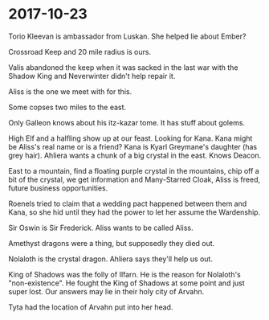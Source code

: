 # 2017-10-23

Torio Kleevan is ambassador from Luskan. She helped lie about Ember? 

Crossroad Keep and 20 mile radius is ours.

Valis abandoned the keep when it was sacked in the last war with the Shadow King and Neverwinter didn't help repair it.

Aliss is the one we meet with for this.

Some copses two miles to the east. 

Only Galleon knows about his itz-kazar tome. It has stuff about golems.

High Elf and a halfling show up at our feast. Looking for Kana. Kana might be Aliss's real name or is a friend? Kana is Kyarl Greymane's daughter (has grey hair). Ahliera wants a chunk of a big crystal in the east. Knows Deacon. 

East to a mountain, find a floating purple crystal in the mountains, chip off a bit of the crystal, we get information and Many-Starred Cloak, Aliss is freed, future business opportunities. 

Roenels tried to claim that a wedding pact happened between them and Kana, so she hid until they had the power to let her assume the Wardenship. 

Sir Oswin is Sir Frederick. Aliss wants to be called Aliss.

Amethyst dragons were a thing, but supposedly they died out. 

Nolaloth is the crystal dragon. Ahliera says they'll help us out. 

King of Shadows was the folly of Ilfarn. He is the reason for Nolaloth's "non-existence". He fought the King of Shadows at some point and just super lost. Our answers may lie in their holy city of Arvahn. 

Tyta had the location of Arvahn put into her head.
